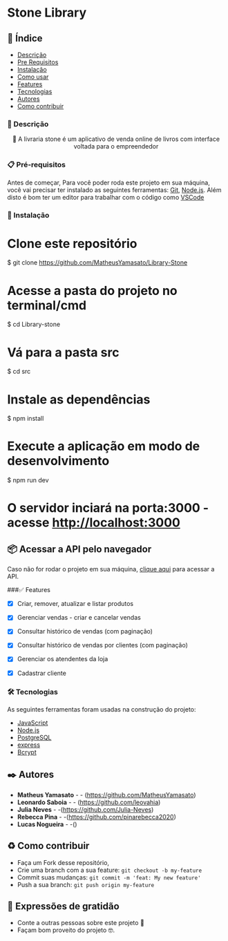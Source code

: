 # Stone Library

## 📌 Índice
<!--ts-->
   * [Descrição](###Descrição)
   * [Pre Requisitos](###Pré-requisitos)
   * [Instalação](###instalacao)
   * [Como usar](###como-usar)
   * [Features](#Features)
   * [Tecnologias](#Tecnologias)
   * [Autores](#Autores)
   * [Como contribuir](#Como-contribuir)
<!--te-->

### 🔖 Descrição
<p align="center">🚀 A livraria stone é um aplicativo de venda online de livros com interface voltada para o empreendedor</p>

### 📋 Pré-requisitos

Antes de começar, Para você poder roda este projeto em sua máquina, você vai precisar ter instalado as seguintes ferramentas:
[Git](https://git-scm.com), [Node.js](https://nodejs.org/en/). 
Além disto é bom ter um editor para trabalhar com o código como [VSCode](https://code.visualstudio.com/)

### 🔧 Instalação

# Clone este repositório
$ git clone <https://github.com/MatheusYamasato/Library-Stone>

# Acesse a pasta do projeto no terminal/cmd
$ cd Library-stone

# Vá para a pasta src
$ cd src

# Instale as dependências
$ npm install

# Execute a aplicação em modo de desenvolvimento
$ npm run dev

# O servidor inciará na porta:3000 - acesse <http://localhost:3000>


## 📦 Acessar a API pelo navegador
Caso não for rodar o projeto em sua máquina, [clique aqui](https://library-stone.herokuapp.com/) para acessar a API. 


###✅ Features
- [x] Criar, remover, atualizar e listar produtos
- [x] Gerenciar vendas - criar e cancelar vendas
- [x] Consultar histórico de vendas (com paginação)
- [x] Consultar histórico de vendas por clientes (com paginação)
- [x] Gerenciar os atendentes da loja
- [x] Cadastrar cliente



### 🛠 Tecnologias

As seguintes ferramentas foram usadas na construção do projeto:

- [JavaScript](https://developer.mozilla.org/pt-BR/docs/Web/JavaScript/Guide/Introduction)
- [Node.js](https://nodejs.org/en/)
- [PostgreSQL](https://www.postgresql.org/)
- [express](https://www.npmjs.com/package/express)
- [Bcrypt](https://www.npmjs.com/package/bcrypt)


## ✒️ Autores

* **Matheus Yamasato** - - (https://github.com/MatheusYamasato)
* **Leonardo Saboia** - - (https://github.com/leovahia)
* **Julia Neves** - -(https://github.com/Julia-Neves)
* **Rebecca Pina** - -(https://github.com/pinarebecca2020)
* **Lucas Nogueira** - -()


## :recycle: Como contribuir

- Faça um Fork desse repositório,
- Crie uma branch com a sua feature: `git checkout -b my-feature`
- Commit suas mudanças: `git commit -m 'feat: My new feature'`
- Push a sua branch: `git push origin my-feature`


## 🎁 Expressões de gratidão

* Conte a outras pessoas sobre este projeto 📢
* Façam bom proveito do projeto 🤓.
